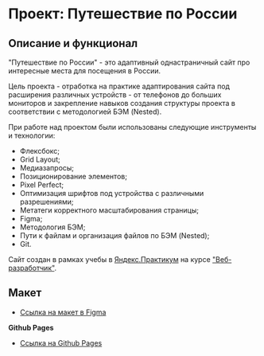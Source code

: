 # Проект: Путешествие по России

## Описание и функционал

"Путешествие по России" - это адаптивный однастраничный сайт про интересные места для посещения в России.

Цель проекта - отработка на практике адаптирования сайта под расширения различных устройств - от телефонов до больших мониторов и закрепление навыков создания структуры проекта в соответствии с методологией БЭМ (Nested).

При работе над проектом были использованы следующие инструменты и технологии:

* Флексбокс;
* Grid Layout;
* Медиазапросы;
* Позиционирование элементов;
* Pixel Perfect;
* Оптимизация шрифтов под устройства с различными разрешениями;
* Метатеги корректного масштабирования страницы;
* Figma;
* Методология БЭМ;
* Пути к файлам и организация файлов по БЭМ (Nested);
* Git.

Сайт создан в рамках учебы в [Яндекс.Практикум](https://praktikum.yandex.ru/) на курсе ["Веб-разработчик"](https://praktikum.yandex.ru/web/).

## Макет

* [Ссылка на макет в Figma](https://www.figma.com/file/5S2WSbEFL6awjVWJ0NWL8Q/Sprint-3_-Russia-_-desktop-mobile?node-id=28503%3A0)

**Github Pages**

* [Ссылка на Github Pages](https://frontend-guy.github.io/russian-travel/)
